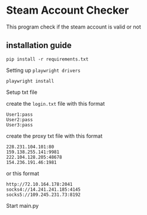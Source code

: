 # Steam Account Checker

This program check if the steam account is valid or not

## installation guide 

    pip install -r requirements.txt

Setting up `playwright drivers`   
    
    playwright install

Setup txt file

create the `login.txt` file with this format 

    User1:pass
    User2:pass
    User3:pass
    
create the proxy txt file with this format

    228.231.104.101:80
    159.138.255.141:9981
    222.104.128.205:48678
    154.236.191.46:1981

or this format 

    http://72.10.164.178:2041
    socks4://14.241.241.185:4145
    socks5://109.245.231.73:8192

Start main.py